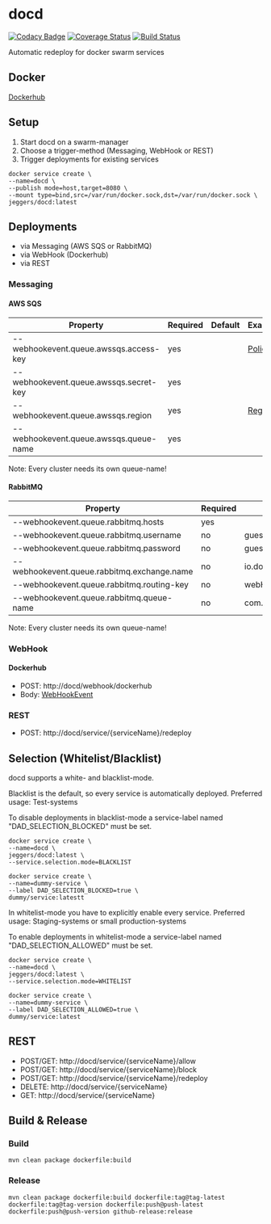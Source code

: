 docd
====

[![Codacy Badge](https://api.codacy.com/project/badge/grade/dc1758219a934b4bab3b662f32354101)](https://www.codacy.com/app/eggers-julian/dockerhub-webhook-forwarder)
[![Coverage Status](https://coveralls.io/repos/julian-eggers/dockerhub-webhook-forwarder/badge.svg?branch=master&service=github)](https://coveralls.io/github/julian-eggers/dockerhub-webhook-forwarder?branch=master)
[![Build Status](https://travis-ci.com/julian-eggers/docd.svg?branch=master)](https://travis-ci.com/julian-eggers/docd)

Automatic redeploy for docker swarm services

## Docker
[Dockerhub](https://hub.docker.com/r/jeggers/docd/)

## Setup
1. Start docd on a swarm-manager
2. Choose a trigger-method (Messaging, WebHook or REST)
3. Trigger deployments for existing services

```
docker service create \
--name=docd \
--publish mode=host,target=8080 \
--mount type=bind,src=/var/run/docker.sock,dst=/var/run/docker.sock \
jeggers/docd:latest
```


## Deployments
- via Messaging (AWS SQS or RabbitMQ)
- via WebHook (Dockerhub)
- via REST

### Messaging
#### AWS SQS
| Property | Required | Default | Example |
| -------- | -------- | ------- | ---- |
| --webhookevent.queue.awssqs.access-key | yes |  | [Policy](https://github.com/julian-eggers/docd/wiki/AWS-SQS#policy) |
| --webhookevent.queue.awssqs.secret-key | yes |  |  |
| --webhookevent.queue.awssqs.region | yes |  | [Regions](https://docs.aws.amazon.com/AWSJavaSDK/latest/javadoc/com/amazonaws/regions/Regions.html) |
| --webhookevent.queue.awssqs.queue-name | yes |  |  |

Note: Every cluster needs its own queue-name!

#### RabbitMQ
| Property  | Required | Default | Example |
| - | - | - | - |
| --webhookevent.queue.rabbitmq.hosts  | yes |  | localhost |
| --webhookevent.queue.rabbitmq.username  | no | guest  | |
| --webhookevent.queue.rabbitmq.password | no | guest |  |
| --webhookevent.queue.rabbitmq.exchange.name | no  | io.docker |  |
| --webhookevent.queue.rabbitmq.routing-key | no  | webHookEvent |  |
| --webhookevent.queue.rabbitmq.queue-name | no | com.itelg.docker.docd.webhookevent |  |

Note: Every cluster needs its own queue-name!


### WebHook
#### Dockerhub
- POST: http://docd/webhook/dockerhub
- Body: [WebHookEvent](https://docs.docker.com/docker-hub/webhooks/)

### REST
- POST: http://docd/service/{serviceName}/redeploy


## Selection (Whitelist/Blacklist)
docd supports a white- and blacklist-mode. 

Blacklist is the default, so every service is automatically deployed.
Preferred usage: Test-systems

To disable deployments in blacklist-mode a service-label named "DAD_SELECTION_BLOCKED" must be set.
```
docker service create \
--name=docd \
jeggers/docd:latest \
--service.selection.mode=BLACKLIST

docker service create \
--name=dummy-service \
--label DAD_SELECTION_BLOCKED=true \
dummy/service:latestt
```

In whitelist-mode you have to explicitly enable every service.
Preferred usage: Staging-systems or small production-systems

To enable deployments in whitelist-mode a service-label named "DAD_SELECTION_ALLOWED" must be set.
```
docker service create \
--name=docd \
jeggers/docd:latest \
--service.selection.mode=WHITELIST

docker service create \
--name=dummy-service \
--label DAD_SELECTION_ALLOWED=true \
dummy/service:latest
```

## REST
- POST/GET: http://docd/service/{serviceName}/allow
- POST/GET: http://docd/service/{serviceName}/block
- POST/GET: http://docd/service/{serviceName}/redeploy
- DELETE: http://docd/service/{serviceName}
- GET: http://docd/service/{serviceName}



## Build & Release

### Build
```
mvn clean package dockerfile:build
```

### Release
```
mvn clean package dockerfile:build dockerfile:tag@tag-latest dockerfile:tag@tag-version dockerfile:push@push-latest dockerfile:push@push-version github-release:release
```
